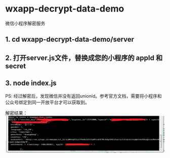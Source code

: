 # wxapp-decrypt-data-demo
微信小程序解密服务

## 1. cd wxapp-decrypt-data-demo/server

## 2. 打开server.js文件，替换成您的小程序的 appId 和 secret

## 3. node index.js

PS: 经过解密后，发现微信并没有返回unionid。参考官方文档，需要将小程序和公众号绑定到同一开放平台才可以获取到。

解密结果：
![image](https://github.com/tgzzl/wxapp-decrypt-data-demo/blob/master/RTX截图未命名.png)
